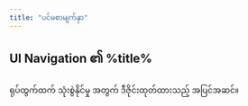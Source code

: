 ```yaml
---
title: "ပင်မစာမျက်နှာ"
---
```

## UI Navigation ၏ %title%
ရုပ်ထွက်ထက် သုံးစွဲနိုင်မှု အတွက် ဒီဇိုင်းထုတ်ထားသည့် အပြင်အဆင်။